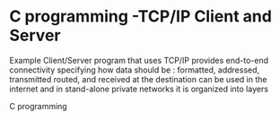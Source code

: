 # C programming -TCP/IP Client and Server


Example Client/Server program that uses TCP/IP provides end-to-end connectivity specifying how data should be : formatted, addressed, transmitted routed, and received at the destination can be used in the internet and in stand-alone private networks it is organized into layers


C programming

